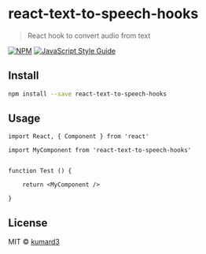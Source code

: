 # react-text-to-speech-hooks

> React hook to convert audio from text 

[![NPM](https://img.shields.io/npm/v/react-text-to-speech-hooks.svg)](https://www.npmjs.com/package/react-text-to-speech-hooks) [![JavaScript Style Guide](https://img.shields.io/badge/code_style-standard-brightgreen.svg)](https://standardjs.com)

## Install

```bash
npm install --save react-text-to-speech-hooks
```

## Usage

```tsx
import React, { Component } from 'react'

import MyComponent from 'react-text-to-speech-hooks'


function Test () {
  
    return <MyComponent />
 
}
```

## License

MIT © [kumard3](https://github.com/kumard3)
